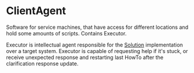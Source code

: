 # ClientAgent
Software for service machines, that have access for different locations and hold some amounts of scripts. Contains Executor.

Executor is intellectual agent responsible for the [Solution](solution.md) implementation over a target system.
Executor is capable of requesting help if it's stuck, or receive unexpected response and restarting last HowTo after the clarification
response update.
